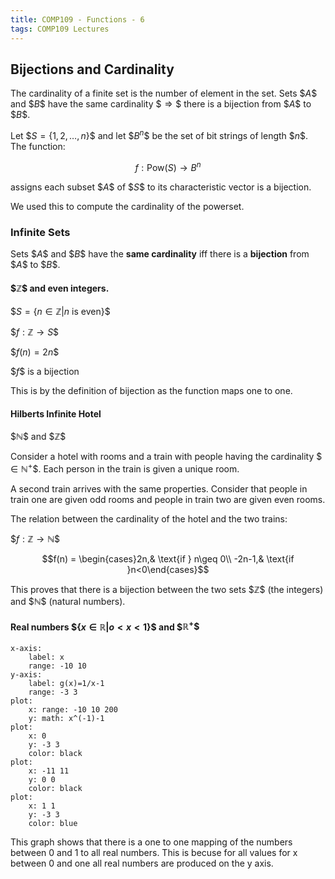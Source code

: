 ```yaml
---
title: COMP109 - Functions - 6
tags: COMP109 Lectures
---
```

## Bijections and Cardinality
The cardinality of a finite set is the number of element in the set. Sets \$$A\$$ and \$$B\$$ have the same cardinality \$$\Rightarrow\$$ there is a bijection from \$$A\$$ to \$$B\$$.

Let \$$S=\{1,2,\ldots,n\}\$$ and let \$$B^n\$$ be the set of bit strings of length \$$n\$$. The function:

$$f:\text{Pow}(S)\rightarrow B^n$$

assigns each subset \$$A\$$ of \$$S\$$ to its characteristic vector is a bijection.

We used this to compute the cardinality of the powerset.

### Infinite Sets
Sets \$$A\$$ and \$$B\$$ have the **same cardinality** iff there is a **bijection** from \$$A\$$ to \$$B\$$.

#### \$$\mathbb{Z}\$$ and even integers.

\$$S=\{n\in\mathbb{Z}\vert n\text{ is even}\}\$$

\$$f:\mathbb{Z}\rightarrow S\$$

\$$f(n)=2n\$$

\$$f\$$ is a bijection

This is by the definition of bijection as the function maps one to one.

#### Hilberts Infinite Hotel

\$$\mathbb{N}\$$ and \$$\mathbb{Z}\$$

Consider a hotel with rooms and a train with people having the cardinality \$$\in \mathbb{N^+}\$$. Each person in the train is given a unique room.

A second train arrives with the same properties. Consider that people in train one are given odd rooms and people in train two are given even rooms.

The relation between the cardinality of the hotel and the two trains:

\$$f:\mathbb{Z}\rightarrow\mathbb{N}\$$

$$f(n) = \begin{cases}2n,& \text{if } n\geq 0\\ -2n-1,& \text{if }n<0\end{cases}$$

This proves that there is a bijection between the two sets \$$\mathbb{Z}\$$ (the integers) and \$$\mathbb{N}\$$ (natural numbers).

#### Real numbers \$$\{x\in\mathbb{R}\vert o<x<1\}\$$ and \$$\mathbb{R^+}\$$

```charter
x-axis:
	label: x
	range: -10 10
y-axis:
	label: g(x)=1/x-1
	range: -3 3
plot:
	x: range: -10 10 200
	y: math: x^(-1)-1
plot:
	x: 0
	y: -3 3
	color: black
plot:
	x: -11 11
	y: 0 0
	color: black
plot:
	x: 1 1
	y: -3 3
	color: blue
```

This graph shows that there is a one to one mapping of the numbers between 0 and 1 to all real numbers. This is becuse for all values for x between 0 and one all real numbers are produced on the y axis.
